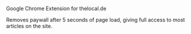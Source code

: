 Google Chrome Extension for thelocal.de

Removes paywall after 5 seconds of page load, giving full access to most articles on the site.

